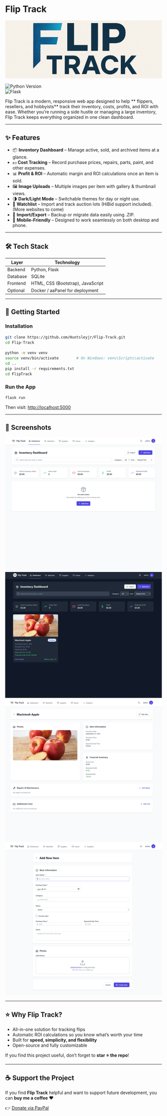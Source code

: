 # Flip Track  

![Logo](FlipTrack/public/banner.png)

![Python Version](https://img.shields.io/badge/python-3.x-blue)  
![Flask](https://img.shields.io/badge/flask-web--framework-lightgrey)  

Flip Track is a modern, responsive web app designed to help ** flippers, resellers, and hobbyists** track their inventory, costs, profits, and ROI with ease. Whether you’re running a side hustle or managing a large inventory, Flip Track keeps everything organized in one clean dashboard.  

---

## ✨ Features  

- 📦 **Inventory Dashboard** – Manage active, sold, and archived items at a glance.  
- 💵 **Cost Tracking** – Record purchase prices, repairs, parts, paint, and other expenses.  
- 📊 **Profit & ROI** – Automatic margin and ROI calculations once an item is sold.  
- 🖼 **Image Uploads** – Multiple images per item with gallery & thumbnail views.  
- 🌗 **Dark/Light Mode** – Switchable themes for day or night use.  
- 🔎 **Watchlist** – Import and track auction lots (HiBid support included). (More websites to come) 
- 🔄 **Import/Export** – Backup or migrate data easily using .ZIP.  
- 📱 **Mobile-Friendly** – Designed to work seamlessly on both desktop and phone.  

---

## 🛠 Tech Stack  

| Layer       | Technology |
|-------------|------------|
| Backend     | Python, Flask |
| Database    | SQLite |
| Frontend    | HTML, CSS (Bootstrap), JavaScript |
| Optional    | Docker / aaPanel for deployment |

---

## 🚀 Getting Started  

### Installation  

```bash
git clone https://github.com/Huntsleyjr/Flip-Track.git
cd Flip-Track

python -m venv venv
source venv/bin/activate        # On Windows: venv\Scripts\activate
cd ..
pip install -r requirements.txt
cd FlipTrack
```

### Run the App  

```bash
flask run
```

Then visit: [http://localhost:5000](http://localhost:5000)  

---

## 📸 Screenshots  

![Dashboard](screenshots/Dashboard-Light.png)
![Dashboard_Dark](screenshots/Dashboard-Dark.png)
![item-view](screenshots/Item-view.png)
![item-create](screenshots/Item-create.png)

---


## ⭐ Why Flip Track?  

- All-in-one solution for tracking flips  
- Automatic ROI calculations so you know what’s worth your time  
- Built for **speed, simplicity, and flexibility**  
- Open-source and fully customizable  

If you find this project useful, don’t forget to **star ⭐ the repo**!

---

## ☕ Support the Project  

If you find **Flip Track** helpful and want to support future development, you can **buy me a coffee** ❤️  

👉 [Donate via PayPal](https://www.paypal.me/CoastalCity)  
